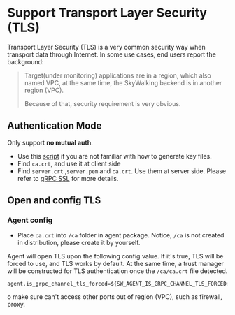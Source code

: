 # Support Transport Layer Security (TLS)
Transport Layer Security (TLS) is a very common security way when transport data through Internet.
In some use cases, end users report the background:

> Target(under monitoring) applications are in a region, which also named VPC,
at the same time, the SkyWalking backend is in another region (VPC).
> 
> Because of that, security requirement is very obvious.

## Authentication Mode
Only support **no mutual auth**.
- Use this [script](../../../../../tools/TLS/tls_key_generate.sh) if you are not familiar with how to generate key files.
- Find `ca.crt`, and use it at client side
- Find `server.crt` ,`server.pem` and `ca.crt`. Use them at server side. Please refer to [gRPC SSL](../../backend/grpc-ssl.md) 
  for more details.

## Open and config TLS

### Agent config
- Place `ca.crt` into `/ca` folder in agent package. Notice, `/ca` is not created in distribution, please create it by yourself.

Agent will open TLS upon the following config value. If it's true, TLS will be forced to use, and TLS works by default.
At the same time, a trust manager will be constructed for TLS authentication once the `/ca/ca.crt` file detected.
```
agent.is_grpc_channel_tls_forced=${SW_AGENT_IS_GRPC_CHANNEL_TLS_FORCED:true}
```

o make sure can't access other ports out of region (VPC), such as firewall, proxy.